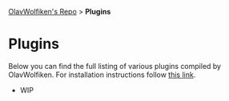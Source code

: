 [OlavWolfiken's Repo](https://olavwolfiken.github.io/BetterDiscord) > **Plugins**

# Plugins
Below you can find the full listing of various plugins compiled by OlavWolfiken. For installation instructions follow [this link](https://olavwolfiken.github.io/BetterDiscord#plugins-1).

- WIP
